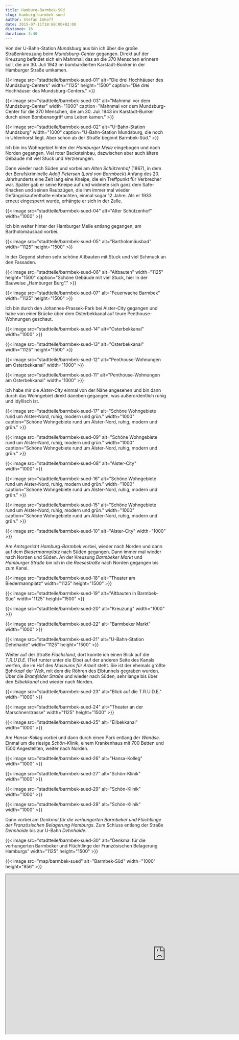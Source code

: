 ```yaml
---
title: Hamburg-Barmbek-Süd
slug: hamburg-barmbek-sued
author: Stefan Imhoff
date: 2015-07-11T18:00:00+02:00
distance: 16
duration: 3:40
---
```


Von der U-Bahn-Station *Mundsburg* aus bin ich über die große Straßenkreuzung beim *Mundsburg-Center* gegangen. Direkt auf der Kreuzung befindet sich ein Mahnmal, das an die 370 Menschen erinnern soll, die am 30. Juli 1943 im bombardierten Karstadt-Bunker in der Hamburger Straße umkamen.

{{< image src="stadtteile/barmbek-sued-01" alt="Die drei Hochhäuser des Mundsburg-Centers" width="1125" height="1500" caption="Die drei Hochhäuser des Mundsburg-Centers." >}}

{{< image src="stadtteile/barmbek-sued-03" alt="Mahnmal vor dem Mundsburg-Center" width="1000" caption="Mahnmal vor dem Mundsburg-Center für die 370 Menschen, die am 30. Juli 1943 im Karstadt-Bunker durch einen Bombenangriff ums Leben kamen." >}}

{{< image src="stadtteile/barmbek-sued-02" alt="U-Bahn-Station Mundsburg" width="1000" caption="U-Bahn-Station Mundsburg, die noch in Uhlenhorst liegt. Aber schon ab der Straße beginnt Barmbek-Süd." >}}

Ich bin ins Wohngebiet hinter der *Hamburger Meile* eingebogen und nach Norden gegangen. Viel roter Backsteinbau, dazwischen aber auch ältere Gebäude mit viel Stuck und Verzierungen.

Dann wieder nach Süden und vorbei am *Alten Schützenhof* (1867), in dem der Berufskriminelle *Adolf Petersen* (*Lord von Barmbeck*) Anfang des 20. Jahrhunderts eine Zeit lang eine Kneipe, die ein Treffpunkt für Verbrecher war. Später gab er seine Kneipe auf und widmete sich ganz dem Safe-Knacken und seinen Raubzügen, die ihm immer mal wieder Gefängnisaufenthalte einbrachten, einmal sogar 12 Jahre. Als er 1933 erneut eingesperrt wurde, erhängte er sich in der Zelle.

{{< image src="stadtteile/barmbek-sued-04" alt="Alter Schützenhof" width="1000" >}}

Ich bin weiter hinter der Hamburger Meile entlang gegangen, am Bartholomäusbad vorbei.

{{< image src="stadtteile/barmbek-sued-05" alt="Bartholomäusbad" width="1125" height="1500" >}}

In der Gegend stehen sehr schöne Altbauten mit Stuck und viel Schmuck an den Fassaden.

{{< image src="stadtteile/barmbek-sued-06" alt="Altbauten" width="1125" height="1500" caption="Schöne Gebäude mit viel Stuck, hier in der Bauweise „Hamburger Burg“." >}}

{{< image src="stadtteile/barmbek-sued-07" alt="Feuerwache Barmbek" width="1125" height="1500" >}}

Ich bin durch den Johannes-Prassek-Park bei Alster-City gegangen und habe von einer Brücke über dem Osterbekkanal auf teure Penthouse-Wohnungen geschaut.

{{< image src="stadtteile/barmbek-sued-14" alt="Osterbekkanal" width="1000" >}}

{{< image src="stadtteile/barmbek-sued-13" alt="Osterbekkanal" width="1125" height="1500" >}}

{{< image src="stadtteile/barmbek-sued-12" alt="Penthouse-Wohnungen am Osterbekkanal" width="1000" >}}

{{< image src="stadtteile/barmbek-sued-11" alt="Penthouse-Wohnungen am Osterbekkanal" width="1000" >}}

Ich habe mir die *Alster-City* einmal von der Nähe angesehen und bin dann durch das Wohngebiet direkt daneben gegangen, was außerordentlich ruhig und idyllisch ist.

{{< image src="stadtteile/barmbek-sued-17" alt="Schöne Wohngebiete rund um Alster-Nord, ruhig, modern und grün." width="1000" caption="Schöne Wohngebiete rund um Alster-Nord, ruhig, modern und grün." >}}

{{< image src="stadtteile/barmbek-sued-09" alt="Schöne Wohngebiete rund um Alster-Nord, ruhig, modern und grün." width="1000" caption="Schöne Wohngebiete rund um Alster-Nord, ruhig, modern und grün." >}}

{{< image src="stadtteile/barmbek-sued-08" alt="Alster-City" width="1000" >}}

{{< image src="stadtteile/barmbek-sued-16" alt="Schöne Wohngebiete rund um Alster-Nord, ruhig, modern und grün." width="1000" caption="Schöne Wohngebiete rund um Alster-Nord, ruhig, modern und grün." >}}

{{< image src="stadtteile/barmbek-sued-15" alt="Schöne Wohngebiete rund um Alster-Nord, ruhig, modern und grün." width="1000" caption="Schöne Wohngebiete rund um Alster-Nord, ruhig, modern und grün." >}}

{{< image src="stadtteile/barmbek-sued-10" alt="Alster-City" width="1000" >}}

Am *Amtsgericht Hamburg-Barmbek* vorbei, wieder nach Norden und dann auf dem *Biedermannplatz* nach Süden gegangen. Dann immer mal wieder nach Norden und Süden. An der Kreuzung *Barmbeker Markt* und *Hamburger Straße* bin ich in die *Reesestraße* nach Norden gegangen bis zum Kanal.

{{< image src="stadtteile/barmbek-sued-18" alt="Theater am Biedermannplatz" width="1125" height="1500" >}}

{{< image src="stadtteile/barmbek-sued-19" alt="Altbauten in Barmbek-Süd" width="1125" height="1500" >}}

{{< image src="stadtteile/barmbek-sued-20" alt="Kreuzung" width="1000" >}}

{{< image src="stadtteile/barmbek-sued-22" alt="Barmbeker Markt" width="1000" >}}

{{< image src="stadtteile/barmbek-sued-21" alt="U-Bahn-Station Dehnhaide" width="1125" height="1500" >}}

Weiter auf der Straße *Flachsland*, dort konnte ich einen Blick auf die *T.R.U.D.E.* (Tief runter unter die Elbe) auf der anderen Seite des Kanals werfen, die im Hof des *Museums für Arbeit* steht. Sie ist der ehemals größte Bohrkopf der Welt, mit dem die Röhren des Elbtunnels gegraben wurden. Über die *Bramfelder Straße* und wieder nach Süden, sehr lange bis über den *Eilbekkanal* und wieder nach Norden.

{{< image src="stadtteile/barmbek-sued-23" alt="Blick auf die T.R.U.D.E." width="1000" >}}

{{< image src="stadtteile/barmbek-sued-24" alt="Theater an der Marschnerstrasse" width="1125" height="1500" >}}

{{< image src="stadtteile/barmbek-sued-25" alt="Eilbekkanal" width="1000" >}}

Am *Hansa-Kolleg* vorbei und dann durch einen Park entlang der *Wandse*. Einmal um die riesige *Schön-Klinik*, einem Krankenhaus mit 700 Betten und 1500 Angestellten, weiter nach Norden.

{{< image src="stadtteile/barmbek-sued-26" alt="Hansa-Kolleg" width="1000" >}}

{{< image src="stadtteile/barmbek-sued-27" alt="Schön-Klinik" width="1000" >}}

{{< image src="stadtteile/barmbek-sued-29" alt="Schön-Klinik" width="1000" >}}

{{< image src="stadtteile/barmbek-sued-28" alt="Schön-Klinik" width="1000" >}}

Dann vorbei am *Denkmal für die verhungerten Barmbeker und Flüchtlinge der Französischen Belagerung Hamburgs*. Zum Schluss entlang der Straße *Dehnhaide* bis zur U-Bahn *Dehnhaide*.

{{< image src="stadtteile/barmbek-sued-30" alt="Denkmal für die verhungerten Barmbeker und Flüchtlinge der Französischen Belagerung Hamburgs" width="1125" height="1500" >}}

{{< image src="map/barmbek-sued" alt="Barmbek-Süd" width="1000" height="956" >}}

<iframe class="map" src="https://www.google.com/maps/d/u/0/embed?mid=1Be0ZZcIQaxNoPTXlfab19m-Fj20" width="1000" height="500">
</iframe>
